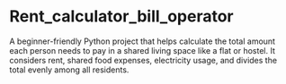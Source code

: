 # Rent_calculator_bill_operator
A beginner-friendly Python project that helps calculate the total amount each person needs to pay in a shared living space like a flat or hostel. It considers rent, shared food expenses, electricity usage, and divides the total evenly among all residents.
